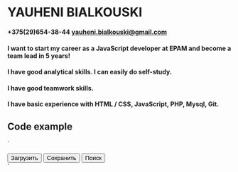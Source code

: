 # YAUHENI BIALKOUSKI
**+375(29)654-38-44
yauheni.bialkouski@gmail.com**

#### I want to start my career as a JavaScript developer at EPAM and become a team lead in 5 years!
#### I have good analytical skills. I can easily do self-study.
#### I have good teamwork skills.

#### I have basic experience with HTML / CSS, JavaScript, PHP, Mysql, Git.

## Code example
`<!DOCTYPE html>
<html lang="en">
<head>
	<meta charset="UTF-8">
	<title>Document</title>
</head>
<body>
	<div id="menu">
		<button data-action='load'>Загрузить</button>
		<button data-action='save'>Сохранить</button>
		<button data-action='search'>Поиск</button>
	</div>
	<script type="text/javascript">		
		function Menu(elem){
			  this.load = function(){
				alert("Загружаю.....!");
			};
			this.save =function(){
				alert("Сохраняю...!");
			};
			this.search = function(){
				alert("Ищу...!");
			};
			let self = this;
			elem.onclick = function(e){
				let target = e.target;
				let action = target.getAttribute('data-action');
				if(action){
					self[action]();
				}
			};
		};
		new Menu(menu);
	</script>
</body>
</html>`
